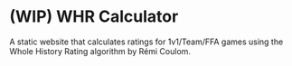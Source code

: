 # (WIP) WHR Calculator

A static website that calculates ratings for 1v1/Team/FFA games using the Whole History Rating algorithm by Rémi Coulom.

